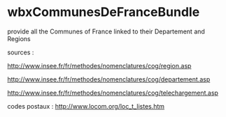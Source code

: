 wbxCommunesDeFranceBundle
=========================

provide all the Communes of France linked to their Departement and Regions

sources :

http://www.insee.fr/fr/methodes/nomenclatures/cog/region.asp

http://www.insee.fr/fr/methodes/nomenclatures/cog/departement.asp

http://www.insee.fr/fr/methodes/nomenclatures/cog/telechargement.asp

codes postaux : http://www.locom.org/loc_t_listes.htm

